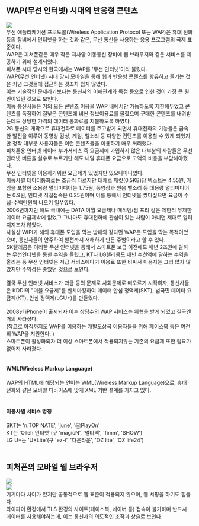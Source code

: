 <h2>WAP(무선 인터넷) 시대의 반응형 콘텐츠</h2>
<img src ="https://w.namu.la/s/33a78d5cf7e689ae8dba84c4b22bfa612233b5a8bfeba0b25da647aa7fad435cbbf73ad146871170a653914fa2536813f7d6925d091d8c6dd0eb875d10ace4a63d62626b8294a0d7c1b3d976dd2ab820af729b0ab5795d47764bf85f4e7a284e"><br>
무선 애플리케이션 프로토콜(Wireless Application Protocol 또는 WAP)은 휴대 전화 등의 장비에서 인터넷을 하는 것과 같은, 무선 통신을 사용하는 응용 프로그램의 국제 표준이다. <br>
WAP은 피쳐폰같은 매우 작은 저사양 이동통신 장비에 웹 브라우저와 같은 서비스를 제공하기 위해 설계되었다. <br>
피쳐폰 시대 당시의 한국에서는 WAP를 '무선 인터넷'이라 불렀다. <br>
WAP(무선 인터넷) 시대 당시 모바일을 통해 웹과 반응형 콘텐츠를 향유하고 즐기는 것은 커녕 그것들에 접근하는 것조차 쉽지 않았다. <br>
이는 기술적인 문제라기보다는 통신사의 이해관계와 독점 등으로 인한 것이 가장 큰 원인이었던 것으로 보인다. <br> 
이동 통신사들은 거의 모든 콘텐츠 이용을 WAP 내에서만 가능하도록 제한해두었고 콘텐츠를 독점하여 질낮은 콘텐츠에 비싼 정보이용료를 물렸으며 구매한 콘텐츠를 내려받는데도 상당한 가격의 데이터 통화료를 지불하도록 하였다. <br>
2G 통신의 개막으로 휴대전화로 데이터를 주고받게 되면서 휴대전화의 기능들은 급속한 발전을 이루어 동영상 감상, 게임, 벨소리 등 다양한 컨텐츠를 이용할 수 있게 되었지만 정작 대부분 사용자들은 이런 콘텐츠들을 이용하기 매우 꺼려했다. <br>
피처폰용 인터넷 데이터 부가서비스 즉 요금제에 가입하지 않은 대부분의 사람들은 무선 인터넷 버튼을 실수로 누르기만 해도 내달 휴대폰 요금으로 고액의 비용을 부담해야했다. <br>
무선 인터넷을 이용하기위한 요금제가 있었지만 있으나마나였다. <br>
이동사별 데이터통화료는 조금씩 다르지만 대체로 패킷(0.5KB)당 텍스트는 4.55원, 게임을 포함한 소용량 멀티미디어는 1.75원, 동영상과 원음 벨소리 등 대용량 멀티미디어는 0.9원, 인터넷 직접접속은 0.25원이며 이를 통해서 인터넷을 썼다싶으면 요금이 수십-수백만원씩 나오기 일쑤였다. <br>
2006년까지만 해도 국내에는 DATA 이월 요금제나 매직엔/핌 프리 같은 제한적 무제한 데이터 요금제밖에 없었고 그나마도 휴대전화에 관심이 있는 사람이 아니면 제대로 알려지지조차 않았다. <br>
사실상 WIPI가 해외 휴대폰 도입을 막는 방패와 같다면 WAP은 도입을 막는 목적이었으며, 통신사들이 안주하여 발전까지 저해하게 만든 주범이라고 할 수 있다. <br>
SK텔레콤은 이러한 무선 인터넷을 통해서 스마트폰 보급 이전에도 매년 2조원에 달하는 무선인터넷을 통한 수익을 올렸고, KT나 LG텔레콤도 매년 수천억에 달하는 수익을 올리는 등 무선 인터넷은 저급 서비스에다가 이용료 또한 비싸서 이용자는 그리 많지 않았지만 수익성은 좋았던 것으로 보인다. <br>
<br>
결국 무선 인터넷 서비스가 과금 등의 문제로 사회문제로 떠오르기 시작하자, 통신사들은 KDDI의 "더블 요금제"를 벤치마킹하여 데이터 안심 정액제(SKT), 범국민 데이터 요금제(KT), 안심 정액제(LGU+)를 만들었다. <br>
<br>
2008년 iPhone이 출시되자 이후 상당수의 WAP 서비스는 위협을 받게 되었고 결국엔 거의 사라졌다. <br>
(참고로 아직까지도 WAP를 이용하는 개발도상국 이용자들을 위해 페이스북 등은 여전히 WAP을 지원한다. )<br>
스마트폰이 활성화되자 더 이상 스마트폰에서 적용되지않는 기존의 요금제 또한 필요가 없어져 사라졌다. <br>
<br>
<h4>WML(Wireless Markup Language)</h4>
WAP의 HTML에 해당되는 언어는 WML(Wireless Markup Language)으로, 휴대 전화와 같은 모바일 디바이스에 맞게 XML 기반 설계를 가지고 있다. <br>
<br>
<h4>이통사별 서비스 명칭</h4>
SKT는 'n.TOP NATE', 'june', 'ⓜPlayOn' <br>
KT는 'Olleh 인터넷'(구 'magicN', '멀티팩', 'fimm', 'SHOW') <br>
LG U+는 'U+Lite'(구 'ez-i', '다운타운', 'OZ lite', 'OZ life24') <br>
<br>
<h2>피처폰의 모바일 웹 브라우저</h2>
<img src ="https://w.namu.la/s/f9dfafbc091bba12530128c6fbbb16cabfecedb786d6f94a8f7d2f4d9d2c09bd56ccfbdd8a0700459bc05bb631357382000c1a09a400ab32d356218b7811fd27ecac798b6904a105ac813e1b6feddef94448eddd5968deffb5919d290b584e90e57a9a6792e286d8fca52e823f82f3d3"><br>
<img src ="https://w.namu.la/s/f9dfafbc091bba12530128c6fbbb16cabfecedb786d6f94a8f7d2f4d9d2c09bd56ccfbdd8a0700459bc05bb631357382000c1a09a400ab32d356218b7811fd27ecac798b6904a105ac813e1b6feddef94448eddd5968deffb5919d290b584e90e57a9a6792e286d8fca52e823f82f3d3"><br>
기기마다 차이가 있지만 공통적으로 웹 표준이 적용되지 않으며, 웹 서핑을 하기도 힘들다. <br>
와이파이 환경에서 TLS 환경의 사이트(페이스북, 네이버 등) 접속이 불가하며 반드시 데이터를 사용해야하는데, 이는 통신사의 의도적인 조작과 상술로 보인다. <br>
<br><br>
